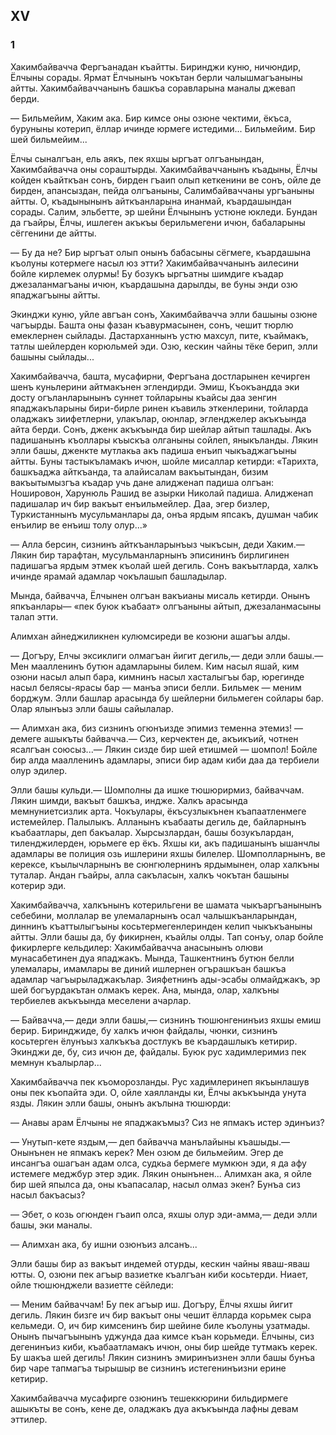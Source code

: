 ## XV

### 1

Хакимбайвачча Фергъанадан къайтты.
Биринджи куню, ничюндир, Ёлчыны сорады.
Ярмат Ёлчынынъ чокътан берли чалышмагъаныны айтты.
Хакимбайваччанынъ башкъа соравларына маналы джевап берди.

— Бильмейим, Хаким ака.
Бир кимсе оны озюне чектими, ёкъса, буруныны котерип, ёллар ичинде юрмеге истедими...
Бильмейим.
Бир шей бильмейим...

Ёлчы сыналгъан, ель аякъ, пек яхшы ыргъат олгъанындан, Хакимбайвачча оны сораштырды.
Хакимбайваччанынъ къадыны, Ёлчы койден къайткъан сонъ, бирден гъаип олып кеткенини ве сонъ, ойле де бирден, апансыздан, пейда олгъаныны, Салимбайваччаны ургъаныны айтты.
О, къадынынынъ айткъанларына инанмай, къардашындан сорады.
Салим, эльбетте, эр шейни Ёлчынынъ устюне юкледи.
Бундан да гъайры, Ёлчы, ишлеген акъкъы берильмегени ичюн, бабаларыны сёггенини де айтты.

— Бу да не?
Бир ыргъат олып онынъ бабасыны сёгмеге, къардашына къолуны котермеге насыл юз этти?
Хакимбайваччанынъ аилесини бойле кирлемек олурмы!
Бу бозукъ ыргъатны шимдиге къадар джезаланмагъаны ичюн, къардашына дарылды, ве буны энди озю япаджагъыны айтты.

Экинджи куню, уйле авгъан сонъ, Хакимбайвачча элли башыны озюне чагъырды.
Башта оны фазан къавурмасынен, сонъ, чешит тюрлю емеклернен сыйлады.
Дастарханнынъ устю махсул, пите, къаймакъ, татлы шейлерден корюльмей эди.
Озю, кескин чайны тёке берип, элли башыны сыйлады...

Хакимбайвачча, башта, мусафирни, Фергъана достларынен кечирген шенъ куньлерини айтмакънен эглендирди.
Эмиш, Къокъандда эки досту огъланларынынъ суннет тойларыны къайсы даа зенгин япаджакъларыны бири-бирле ринен къавиль эткенлерини, тойларда оладжакъ зиифетлерни, улакълар, оюнлар, эгленджелер акъкъында айта берди.
Сонъ, дженк акъкъында бир шейлар айтып ташлады.
Акъ падишанынъ къоллары къыскъа олганыны сойлеп, яныкъланды.
Лякин элли башы, дженкте мутлакьа акъ падиша енъип чыкъаджагъыны айтты.
Буны тастыкъламакъ ичюн, шойле мисаллар кетирди: «Тарихта, башкъаджа айткъанда, та алайисалам вакъытындан, бизим вакъытымызгъа къадар учь дане алидженап падиша олгъан: Ношировон, Харунюль Рашид ве азырки Николай падиша.
Алидженап падишалар ич бир вакъыт енъильмейлер.
Даа, эгер бизлер, Туркистаннынъ мусульманлары да, онъа ярдым япсакъ, душман чабик енъилир ве енъиш толу олур...»

— Алла берсин, сизнинъ айткъанларынъыз чыкъсын, деди Хаким.— Лякин бир тарафтан, мусульманларнынъ эписининъ бирлигинен падишагъа ярдым этмек къолай шей дегиль.
Сонъ вакъытларда, халкъ ичинде ярамай адамлар чокълашып башладылар.

Мында, байвачча, Ёлчынен олгъан вакъианы мисаль кетирди.
Онынъ япкъанлары— «пек буюк къабаат» олгъаныны айтып, джезаланмасыны талап этти.

Алимхан айнеджиликнен кулюмсиреди ве козюни ашагъы алды.

— Догъру, Елчы эксиклиги олмагъан йигит дегиль,— деди элли башы.— Мен маалленинъ бутюн адамларыны билем.
Ким насыл яшай, ким озюни насыл алып бара, кимнинъ насыл хасталыгъы бар, юрегинде насыл белясы-ярасы бар — манъа эписи белли.
Бильмек — меним борджум.
Элли башлар арасында бу шейлерни бильмеген сойлары бар.
Олар ялынъыз элли башы сайылалар.

— Алимхан ака, биз сизнинъ огюнъизде эпимиз теменна этемиз!
— демеге ашыкъты байвачча.— Сиз, керчектен де, акъикъий, чотнен ясалгъан союсыз...— Лякин сизде бир шей етишмей — шомпол!
Бойле бир алда маалленинъ адамлары, эписи бир адам киби даа да тербиели олур эдилер.

Элли башы кульди.— Шомполны да ишке тюшюрирмиз, байваччам.
Лякин шимди, вакъыт башкъа, индже.
Халкъ арасында мемнуниетсизлик арта.
Чокъулары, ёкъсузлыкънен къапаатленмеге истемейлер.
Палылыкъ.
Алланынъ къабааты дегиль де, байларнынъ къабаатлары, деп бакъалар.
Хырсызлардан, башы бозукълардан, тиленджилерден, юрьмеге ер ёкъ.
Яхшы ки, акъ падишанынъ ышанчлы адамлары ве полиция озь ишлерини яхшы билелер.
Шомполларнынъ, ве керексе, къылычларнынъ ве сюнгюлернинъ ярдымынен, олар халкъны туталар.
Андан гъайры, алла сакъласын, халкъ чокътан башыны котерир эди.

Хакимбайвачча, халкънынъ котерильгени ве шамата чыкъаргъанынынъ себебини, моллалар ве улемаларнынъ осал чалышкъанларындан, диннинъ къаттылыгъыны косьтермегенлеринден келип чыкъкъаныны айтты.
Элли башы да, бу фикирнен, къайлы олды.
Тап сонъу, олар бойле фикирлерге кельдилер: Хакимбайвачча анасынынъ олюви мунасабетинен дуа япаджакъ.
Мында, Ташкентнинъ бутюн белли улемалары, имамлары ве диний ишлернен огърашкъан башкъа адамлар чагъырыладжакълар.
Зияфетнинъ ады-эсабы олмайджакъ, эр шей богъурдакътан олмакъ керек.
Ана, мында, олар, халкъны тербиелев акъкъында меселени ачарлар.

— Байвачча,— деди элли башы,— сизнинъ тюшюнгенинъиз яхшы емиш берир.
Биринджиде, бу халкъ ичюн файдалы, чюнки, сизнинъ косьтерген ёлунъыз халкъкъа достлукъ ве къардашлыкъ кетирир.
Экинджи де, бу, сиз ичюн де, файдалы.
Буюк рус хадимлеримиз пек мемнун къалырлар...

Хакимбайвачча пек къоморозланды.
Рус хадимлеринеп якъынлашув оны пек къопайта эди.
О, ойле хаялланды ки, Ёлчы акъкъында унута язды.
Лякин элли башы, онынъ акълына тюшюрди:

— Анавы арам Ёлчыны не япаджакъмыз?
Сиз не япмакъ истер эдинъиз?

— Унутып-кете яздым,— деп байвачча манълайыны къашыды.— Онынънен не япмакъ керек?
Мен озюм де бильмейим.
Эгер де инсангъа ошагъан адам олса, судкьа бермеге мумкюн эди, я да афу истемеге меджбур этер эдик.
Лякин онынънен...
Алимхан ака, я ойле бир шей япылса да, оны къапасалар, насыл олмаз экен?
Бунъа сиз насыл бакъасыз?

— Эбет, о козь огюнден гъаип олса, яхшы олур эди-амма,— деди элли башы, эки маналы.

— Алимхан ака, бу ишни озюнъиз алсанъ...

Элли башы бир аз вакъыт индемей отурды, кескин чайны яваш-яваш ютты.
О, озюни пек агъыр вазиетке къалгъан киби косьтерди.
Ниает, ойле тюшюнджели вазиетте сёйледи:

— Меним байваччам!
Бу пек агъыр иш.
Догъру, Ёлчы яхшы йигит дегиль.
Лякин бизге ич бир вакъыт оны чешит ёлларда корьмек сыра кельмеди.
О, ич бир кимсенинъ бир шейине биле къолуны узатмады.
Онынъ пычагъынынъ уджунда даа кимсе къан корьмеди.
Ёлчыны, сиз дегенинъиз киби, къабаатламакъ ичюн, оны бир шейде тутмакъ керек.
Бу шакъа шей дегиль!
Лякин сизнинъ эмиринъизнен элли башы бунъа бир чаре тапмагъа тырышыр ве сизнинъ истегенинъизни ерине кетирир.

Хакимбайвачча мусафирге озюнинъ тешеккюрини бильдирмеге ашыкъты ве сонъ, кене де, оладжакъ дуа акъкъында лафны девам эттилер.
